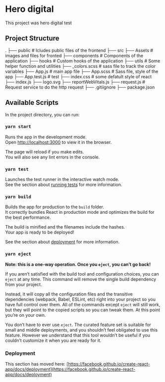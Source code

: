 # Hero digital

This project was hero digital test

## Project Structure
.
├── public # Icludes public files of the frontend
├── src
    ├── Assets # images and files for fronted
    ├── components # Components of the application
    ├── hooks # Custom hooks of the application
    ├── utils # Some helper function and utilities
    ├── _colors.scss # sass file to track the color variables
    ├── App.js # main app file
    ├── App.scss # Sass file, style of the app
    ├── App.test.js # test
    ├── index.css # some defatult style of react
    ├── index.js
    ├── logo.svg
    ├── reportWebVitals.js
    ├── request.js # Request service to do the http request
    ├── .gitiignore
    ├── package.json

## Available Scripts

In the project directory, you can run:

### `yarn start`

Runs the app in the development mode.\
Open [http://localhost:3000](http://localhost:3000) to view it in the browser.

The page will reload if you make edits.\
You will also see any lint errors in the console.

### `yarn test`

Launches the test runner in the interactive watch mode.\
See the section about [running tests](https://facebook.github.io/create-react-app/docs/running-tests) for more information.

### `yarn build`

Builds the app for production to the `build` folder.\
It correctly bundles React in production mode and optimizes the build for the best performance.

The build is minified and the filenames include the hashes.\
Your app is ready to be deployed!

See the section about [deployment](https://facebook.github.io/create-react-app/docs/deployment) for more information.

### `yarn eject`

**Note: this is a one-way operation. Once you `eject`, you can’t go back!**

If you aren’t satisfied with the build tool and configuration choices, you can `eject` at any time. This command will remove the single build dependency from your project.

Instead, it will copy all the configuration files and the transitive dependencies (webpack, Babel, ESLint, etc) right into your project so you have full control over them. All of the commands except `eject` will still work, but they will point to the copied scripts so you can tweak them. At this point you’re on your own.

You don’t have to ever use `eject`. The curated feature set is suitable for small and middle deployments, and you shouldn’t feel obligated to use this feature. However we understand that this tool wouldn’t be useful if you couldn’t customize it when you are ready for it.


### Deployment

This section has moved here: [https://facebook.github.io/create-react-app/docs/deployment](https://facebook.github.io/create-react-app/docs/deployment)
